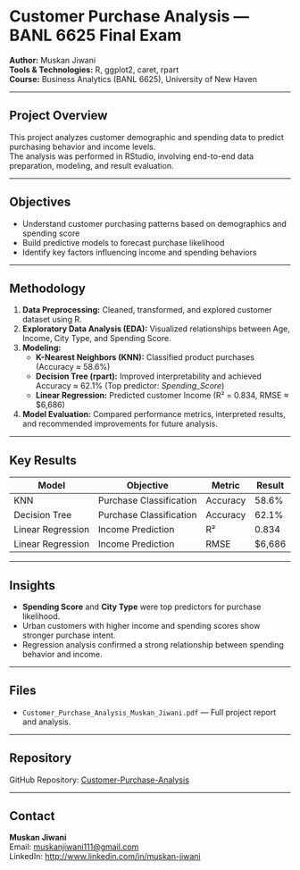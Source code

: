 # Customer Purchase Analysis — BANL 6625 Final Exam

**Author:** Muskan Jiwani  
**Tools & Technologies:** R, ggplot2, caret, rpart  
**Course:** Business Analytics (BANL 6625), University of New Haven  

---

## Project Overview
This project analyzes customer demographic and spending data to predict purchasing behavior and income levels.  
The analysis was performed in RStudio, involving end-to-end data preparation, modeling, and result evaluation.

---

## Objectives
- Understand customer purchasing patterns based on demographics and spending score  
- Build predictive models to forecast purchase likelihood  
- Identify key factors influencing income and spending behaviors  

---

## Methodology
1. **Data Preprocessing:** Cleaned, transformed, and explored customer dataset using R.  
2. **Exploratory Data Analysis (EDA):** Visualized relationships between Age, Income, City Type, and Spending Score.  
3. **Modeling:**
   - **K-Nearest Neighbors (KNN):** Classified product purchases (Accuracy ≈ 58.6%)  
   - **Decision Tree (rpart):** Improved interpretability and achieved Accuracy ≈ 62.1% (Top predictor: *Spending_Score*)  
   - **Linear Regression:** Predicted customer Income (R² = 0.834, RMSE ≈ $6,686)  
4. **Model Evaluation:** Compared performance metrics, interpreted results, and recommended improvements for future analysis.

---

## Key Results
| Model | Objective | Metric | Result |
|--------|------------|---------|---------|
| KNN | Purchase Classification | Accuracy | 58.6% |
| Decision Tree | Purchase Classification | Accuracy | 62.1% |
| Linear Regression | Income Prediction | R² | 0.834 |
| Linear Regression | Income Prediction | RMSE | $6,686 |

---

## Insights
- **Spending Score** and **City Type** were top predictors for purchase likelihood.  
- Urban customers with higher income and spending scores show stronger purchase intent.  
- Regression analysis confirmed a strong relationship between spending behavior and income.  

---

## Files
- `Customer_Purchase_Analysis_Muskan_Jiwani.pdf` — Full project report and analysis.  

---

## Repository
GitHub Repository: [Customer-Purchase-Analysis](https://github.com/muskanjiwani111/Customer-Purchase-Analysis)

---

## Contact
**Muskan Jiwani**  
Email: muskanjiwani111@gmail.com  
LinkedIn: http://www.linkedin.com/in/muskan-jiwani


